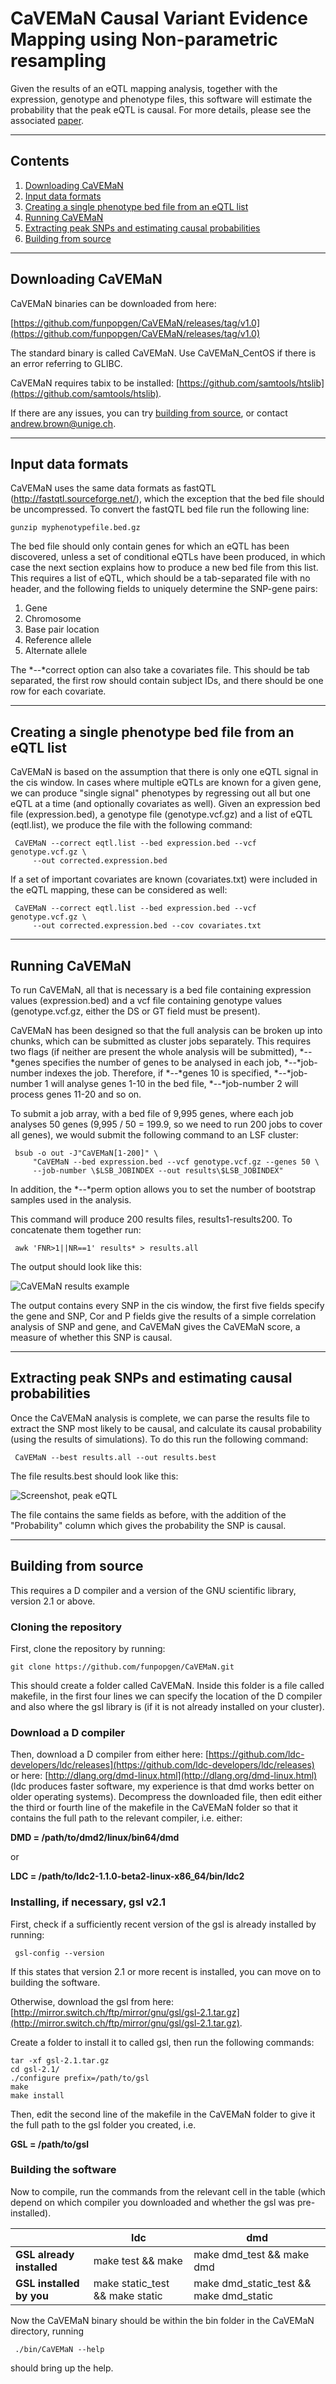 # CaVEMaN Causal Variant Evidence Mapping using Non-parametric resampling

Given the results of an eQTL mapping analysis, together with the expression, genotype and phenotype files, this software will estimate the probability that the peak eQTL is causal. For more details, please see the associated [paper](http://biorxiv.org/content/early/2016/11/21/088872).

***

## Contents

1. [Downloading CaVEMaN](#downloading-caveman)
2. [Input data formats](#input-data-formats)
3. [Creating a single phenotype bed file from an eQTL list](#creating-a-single-phenotype-bed-file-from-an-eqtl-list)
4. [Running CaVEMaN](#running-caveman)
5. [Extracting peak SNPs and estimating causal probabilities](#extracting-peak-snps-and-estimating-causal-probabilities)
6. [Building from source](#building-from-source)

***

## Downloading CaVEMaN

CaVEMaN binaries can be downloaded from here:

[https://github.com/funpopgen/CaVEMaN/releases/tag/v1.0](https://github.com/funpopgen/CaVEMaN/releases/tag/v1.0)

The standard binary is called CaVEMaN. Use CaVEMaN_CentOS if there is an error referring to GLIBC.

CaVEMaN requires tabix to be installed: [https://github.com/samtools/htslib](https://github.com/samtools/htslib).

If there are any issues, you can try [building from source](#building-from-source), or contact andrew.brown@unige.ch.

***

## Input data formats

CaVEMaN uses the same data formats as fastQTL (http://fastqtl.sourceforge.net/), which the exception that the bed file should be uncompressed. To convert the fastQTL bed file run the following line:

    gunzip myphenotypefile.bed.gz

The bed file should only contain genes for which an eQTL has been discovered, unless a set of conditional eQTLs have been produced, in which case the next section explains how to produce a new bed file from this list. This requires a list of eQTL, which should be a tab-separated file with no header, and the following fields to uniquely determine the SNP-gene pairs:

1. Gene
2. Chromosome
3. Base pair location
4. Reference allele
5. Alternate allele

The \*--\*correct option can also take a covariates file. This should be tab separated, the first row should contain subject IDs, and there should be one row for each covariate.

***

## Creating a single phenotype bed file from an eQTL list

CaVEMaN is based on the assumption that there is only one eQTL signal in the cis window. In cases where multiple eQTLs are known for a given gene, we can produce "single signal" phenotypes by regressing out all but one eQTL at a time (and optionally covariates as well). Given an expression bed file (expression.bed), a genotype file (genotype.vcf.gz) and a list of eQTL (eqtl.list), we produce the file with the following command:

     CaVEMaN --correct eqtl.list --bed expression.bed --vcf genotype.vcf.gz \
         --out corrected.expression.bed

If a set of important covariates are known (covariates.txt) were included in the eQTL mapping, these can be considered as well:

     CaVEMaN --correct eqtl.list --bed expression.bed --vcf genotype.vcf.gz \
         --out corrected.expression.bed --cov covariates.txt

***

## Running CaVEMaN

To run CaVEMaN, all that is necessary is a bed file containing expression values (expression.bed) and a vcf file containing genotype values (genotype.vcf.gz, either the DS or GT field must be present).

CaVEMaN has been designed so that the full analysis can be broken up into chunks, which can be submitted as cluster jobs separately. This requires two flags (if neither are present the whole analysis will be submitted), \*--\*genes specifies the number of genes to be analysed in each job, \*--\*job-number indexes the job. Therefore, if \*--\*genes 10 is specified, \*--\*job-number 1 will analyse genes 1-10 in the bed file, \*--\*job-number 2 will process genes 11-20 and so on.

To submit a job array, with a bed file of 9,995 genes, where each job analyses 50 genes (9,995 / 50 = 199.9, so we need to run 200 jobs to cover all genes), we would submit the following command to an LSF cluster:

     bsub -o out -J"CaVEMaN[1-200]" \
         "CaVEMaN --bed expression.bed --vcf genotype.vcf.gz --genes 50 \
         --job-number \$LSB_JOBINDEX --out results\$LSB_JOBINDEX"

In addition, the \*--\*perm option allows you to set the number of bootstrap samples used in the analysis.

This command will produce 200 results files, results1-results200. To concatenate them together run:

     awk 'FNR>1||NR==1' results* > results.all


The output should look like this:

![CaVEMaN results example](screenshots/CaVEMaN.results.png)

The output contains every SNP in the cis window, the first five fields specify the gene and SNP, Cor and P fields give the results of a simple correlation analysis of SNP and gene, and CaVEMaN gives the CaVEMaN score, a measure of whether this SNP is causal.

***

## Extracting peak SNPs and estimating causal probabilities

Once the CaVEMaN analysis is complete, we can parse the results file to extract the SNP most likely to be causal, and calculate its causal probability (using the results of simulations). To do this run the following command:

     CaVEMaN --best results.all --out results.best

The file results.best should look like this:

![Screenshot, peak eQTL](screenshots/CaVEMaN.best.png)

The file contains the same fields as before, with the addition of the "Probability" column which gives the probability the SNP is causal.

***

## Building from source

This requires a D compiler and a version of the GNU scientific library, version 2.1 or above.

### Cloning the repository

First, clone the repository by running:

    git clone https://github.com/funpopgen/CaVEMaN.git

This should create a folder called CaVEMaN. Inside this folder is a file called makefile, in the first four lines we can specify the location of the D compiler and also where the gsl library is (if it is not already installed on your cluster).

### Download a D compiler

Then, download a D compiler from either here: [https://github.com/ldc-developers/ldc/releases](https://github.com/ldc-developers/ldc/releases) or here: [http://dlang.org/dmd-linux.html](http://dlang.org/dmd-linux.html) (ldc produces faster software, my experience is that dmd works better on older operating systems). Decompress the downloaded file, then edit either the third or fourth line of the makefile in the CaVEMaN folder so that it contains the full path to the relevant compiler, i.e. either:

**DMD = /path/to/dmd2/linux/bin64/dmd**

or

**LDC = /path/to/ldc2-1.1.0-beta2-linux-x86_64/bin/ldc2**

### Installing, if necessary, gsl v2.1

First, check if a sufficiently recent version of the gsl is already installed by running:

     gsl-config --version

If this states that version 2.1 or more recent is installed, you can move on to building the software.

Otherwise, download the gsl from here: [http://mirror.switch.ch/ftp/mirror/gnu/gsl/gsl-2.1.tar.gz](http://mirror.switch.ch/ftp/mirror/gnu/gsl/gsl-2.1.tar.gz).

Create a folder to install it to called gsl, then run the following commands:

    tar -xf gsl-2.1.tar.gz
    cd gsl-2.1/
    ./configure prefix=/path/to/gsl
    make
    make install

Then, edit the second line of the makefile in the CaVEMaN folder to give it the full path to the gsl folder you created, i.e.

**GSL = /path/to/gsl**

### Building the software

Now to compile, run the commands from the relevant cell in the table (which depend on which compiler you downloaded and whether the gsl was pre-installed).

|      | ldc | dmd |
|----- |-----|-----|
|**GSL already installed** | make test && make | make dmd_test && make dmd |
|**GSL installed by  you** | make static_test && make static | make dmd_static_test && make dmd_static |

Now the CaVEMaN binary should be within the bin folder in the CaVEMaN directory, running

     ./bin/CaVEMaN --help

should bring up the help.
